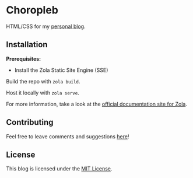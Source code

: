 # Choropleb

HTML/CSS for my [personal blog](https://blog.danielyu.us).

## Installation

**Prerequisites:**
- Install the Zola Static Site Engine (SSE)

Build the repo with `zola build`.

Host it locally with `zola serve`. 

For more information, take a look at the [official documentation site for Zola](https://www.getzola.org/documentation/getting-started/cli-usage/).

## Contributing

Feel free to leave comments and suggestions [here](https://github.com/danielyu2003/danielyu2003.github.io/discussions)!

## License

This blog is licensed under the [MIT License](https://choosealicense.com/licenses/mit/).
